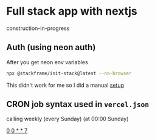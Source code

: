 # Full stack app with nextjs

construction-in-progress

## Auth (using neon auth)

After you get neon env variables

```bash
npx @stackframe/init-stack@latest --no-browser
```

This didn't work for me so I did a manual [setup](https://docs.stack-auth.com/docs/getting-started/setup)

## CRON job syntax used in `vercel.json`

calling weekly (every Sunday) (at 00:00 Sunday)

[0 0 * * 7](https://crontab.guru/#0_0_*_*_0)
